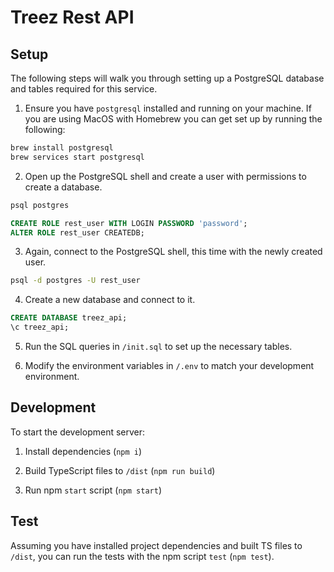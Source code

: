 # Treez Rest API

## Setup

The following steps will walk you through setting up a PostgreSQL database and tables required for this service.

1. Ensure you have `postgresql` installed and running on your machine. If you are using MacOS with Homebrew you can get set up by running the following:

```bash
brew install postgresql
brew services start postgresql
```

2. Open up the PostgreSQL shell and create a user with permissions to create a database.

```bash
psql postgres
```

```sql
CREATE ROLE rest_user WITH LOGIN PASSWORD 'password';
ALTER ROLE rest_user CREATEDB;
```

3. Again, connect to the PostgreSQL shell, this time with the newly created user.

```bash
psql -d postgres -U rest_user
```

4. Create a new database and connect to it.

```sql
CREATE DATABASE treez_api;
\c treez_api;
```

5. Run the SQL queries in `/init.sql` to set up the necessary tables.

6. Modify the environment variables in `/.env` to match your development environment.

## Development

To start the development server:

1. Install dependencies (`npm i`)

2. Build TypeScript files to `/dist` (`npm run build`)

3. Run npm `start` script (`npm start`)

## Test

Assuming you have installed project dependencies and built TS files to `/dist`, you can run the tests with the npm script `test` (`npm test`).
